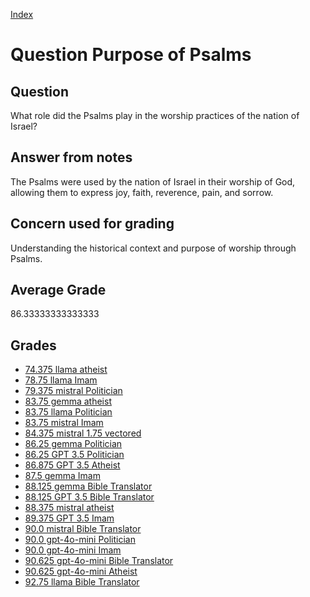 
[Index](../../index.md)
# Question Purpose of Psalms
## Question
What role did the Psalms play in the worship practices of the nation of Israel?

## Answer from notes
The Psalms were used by the nation of Israel in their worship of God, allowing them to express joy, faith, reverence, pain, and sorrow.

## Concern used for grading
Understanding the historical context and purpose of worship through Psalms.

## Average Grade
86.33333333333333

## Grades
 * [74.375 llama atheist](../answers/llama_atheist/Purpose_of_Psalms.md)
 * [78.75 llama Imam](../answers/llama_Imam/Purpose_of_Psalms.md)
 * [79.375 mistral Politician](../answers/mistral_Politician/Purpose_of_Psalms.md)
 * [83.75 gemma atheist](../answers/gemma_atheist/Purpose_of_Psalms.md)
 * [83.75 llama Politician](../answers/llama_Politician/Purpose_of_Psalms.md)
 * [83.75 mistral Imam](../answers/mistral_Imam/Purpose_of_Psalms.md)
 * [84.375 mistral 1.75 vectored](../answers/mistral_1.75_vectored/Purpose_of_Psalms.md)
 * [86.25 gemma Politician](../answers/gemma_Politician/Purpose_of_Psalms.md)
 * [86.25 GPT 3.5 Politician](../answers/GPT_3.5_Politician/Purpose_of_Psalms.md)
 * [86.875 GPT 3.5 Atheist](../answers/GPT_3.5_Atheist/Purpose_of_Psalms.md)
 * [87.5 gemma Imam](../answers/gemma_Imam/Purpose_of_Psalms.md)
 * [88.125 gemma Bible Translator](../answers/gemma_Bible_Translator/Purpose_of_Psalms.md)
 * [88.125 GPT 3.5 Bible Translator](../answers/GPT_3.5_Bible_Translator/Purpose_of_Psalms.md)
 * [88.375 mistral atheist](../answers/mistral_atheist/Purpose_of_Psalms.md)
 * [89.375 GPT 3.5 Imam](../answers/GPT_3.5_Imam/Purpose_of_Psalms.md)
 * [90.0 mistral Bible Translator](../answers/mistral_Bible_Translator/Purpose_of_Psalms.md)
 * [90.0 gpt-4o-mini Politician](../answers/gpt-4o-mini_Politician/Purpose_of_Psalms.md)
 * [90.0 gpt-4o-mini Imam](../answers/gpt-4o-mini_Imam/Purpose_of_Psalms.md)
 * [90.625 gpt-4o-mini Bible Translator](../answers/gpt-4o-mini_Bible_Translator/Purpose_of_Psalms.md)
 * [90.625 gpt-4o-mini Atheist](../answers/gpt-4o-mini_Atheist/Purpose_of_Psalms.md)
 * [92.75 llama Bible Translator](../answers/llama_Bible_Translator/Purpose_of_Psalms.md)
